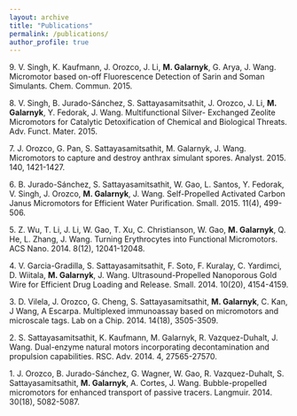 ```yaml
---
layout: archive
title: "Publications"
permalink: /publications/
author_profile: true
---
```


9\. V. Singh, K. Kaufmann, J. Orozco, J. Li, <b>M. Galarnyk</b>, G. Arya, J. Wang. Micromotor based on-off Fluorescence Detection of Sarin and Soman Simulants. Chem. Commun. 2015.

8\. V. Singh, B. Jurado-S&aacute;nchez, S. Sattayasamitsathit, J. Orozco, J. Li, <b>M. Galarnyk</b>, Y. Fedorak, J. Wang. Multifunctional Silver- Exchanged Zeolite Micromotors for Catalytic Detoxification of Chemical and Biological Threats. Adv. Funct. Mater. 2015. 

7\. J. Orozco, G. Pan, S. Sattayasamitsathit, M. Galarnyk, J. Wang. Micromotors to capture and destroy anthrax simulant spores. Analyst. 2015. 140, 1421-1427.

6\. B. Jurado-S&aacute;nchez, S. Sattayasamitsathit, W. Gao, L. Santos, Y. Fedorak, V. Singh, J. Orozco, <b>M. Galarnyk</b>, J. Wang. Self-Propelled Activated Carbon Janus Micromotors for Efficient Water Purification. Small. 2015. 11(4), 499-506. 

5\. Z. Wu, T. Li, J. Li, W. Gao, T. Xu, C. Christianson, W. Gao, <b>M. Galarnyk</b>, Q. He, L. Zhang, J. Wang. Turning Erythrocytes into Functional Micromotors. ACS Nano. 2014. 8(12), 12041-12048.

4\. V. Garcia-Gradilla, S. Sattayasamitsathit, F. Soto, F. Kuralay, C. Yardimci, D. Wiitala, <b>M. Galarnyk</b>, J. Wang. Ultrasound-Propelled Nanoporous Gold Wire for Efficient Drug Loading and Release. Small. 2014. 10(20), 4154-4159.

3\. D. Vilela, J. Orozco, G. Cheng, S. Sattayasamitsathit, <b>M. Galarnyk</b>, C. Kan, J Wang, A Escarpa. Multiplexed immunoassay based on micromotors and microscale tags. Lab on a Chip. 2014. 14(18), 3505-3509.

2\. S. Sattayasamitsathit, K. Kaufmann, M. Galarnyk, R. Vazquez-Duhalt, J. Wang. Dual-enzyme natural motors incorporating decontamination and propulsion capabilities. RSC. Adv. 2014. 4, 27565-27570.

1\. J. Orozco, B. Jurado-S&aacute;nchez, G. Wagner, W. Gao, R. Vazquez-Duhalt, S. Sattayasamitsathit, <b>M. Galarnyk</b>, A. Cortes, J. Wang. Bubble-propelled micromotors for enhanced transport of passive tracers. Langmuir. 2014. 30(18), 5082-5087.
